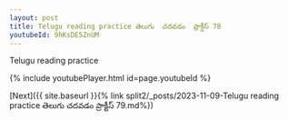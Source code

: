 ```yaml
---
layout: post
title: Telugu reading practice తెలుగు  చదవడం  ప్రాక్టీస్ 78
youtubeId: 9hKsDE5ZnUM
---
```

 
 
Telugu reading practice
 
 
 
 
 


{% include youtubePlayer.html id=page.youtubeId %}
 
[Next]({{ site.baseurl }}{% link  split2/_posts/2023-11-09-Telugu reading practice తెలుగు  చదవడం  ప్రాక్టీస్ 79.md%})
 
